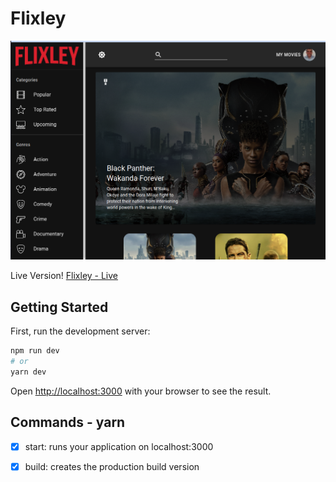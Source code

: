 # Flixley

![Flixley preview](https://github.com/wesleymoliveira/flixley/blob/main/public/flixley-preview.png)

Live Version! [Flixley - Live](https://flixley.netlify.app/)


## Getting Started

First, run the development server:

```bash
npm run dev
# or
yarn dev
```

Open [http://localhost:3000](http://localhost:3000) with your browser to see the result.


## Commands - yarn

- [x] start: runs your application on localhost:3000
- [x] build: creates the production build version

